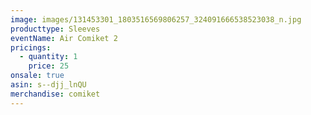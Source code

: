 ```yaml
---
image: images/131453301_1803516569806257_324091666538523038_n.jpg
producttype: Sleeves
eventName: Air Comiket 2
pricings:
  - quantity: 1
    price: 25
onsale: true
asin: s--djj_lnQU
merchandise: comiket
---
```

